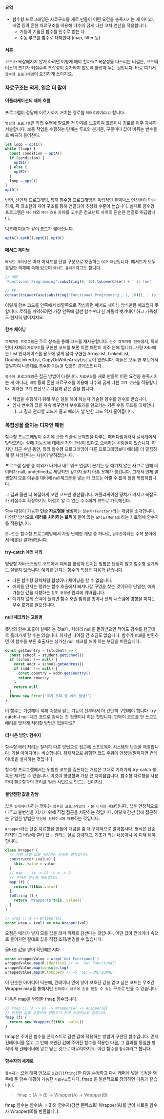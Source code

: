 #### 요약
- 함수형 프로그래밍은 자료구조를 새로 만들어 어떤 요건을 충족시키는 게 아니라, 배열 등의 흔한 자료구조를 이용해 다수의 굵게 나뉜 고차 연산을 적용합니다.
  - 기능이 기술된 함수를 인수로 받는 다.
  - 수동 루프를 함수로 대체한다.(map, filter 등)

#### 서론
코드가 복잡해지지 않게 하려면 어떻게 해야 할까요? 복잡성을 다스리는 비결은, 코드베이스의 크기가 커질수록 복잡성이 증가하지 않도록 붙잡아 두는 것입니다. 바로 여기서 `함수형 프로그래밍`이 요긴하게 쓰이지요.

### 자료구조는 적게, 일은 더 많이
#### 어플리케이션의 제어 흐름
프로그램이 정답에 이르기까지 거치는 경로를 `제어흐름`이라고 합니다.

`명령형 프로그램`은 작업 수행에 필요한 전 단계를 노출하여 흐름이나 경로를 아주 자세히 서술합니다.
보통 작업을 수행하는 단계는 루프와 분기문, 구문마다 값이 바뀌는 변수들로 빼곡히 들어찬다.
```js
let loop = optC()
while (loop) {
  const condition = optA()
  if (condition) {
    optB1()
  } else {
    optB2()
  }
  loop = optC()
}
optD()
```

반면, 선언적 프로그래밍, 특히 함수형 프로그래밍은 독립적인 블랙박스 연산들이 단순하게,
즉 최소한의 제어 구조를 통해 연결되어 추상화 수준이 높습니다. 실제로 함수형 프로그램은 `데이터`와 `제어 흐름` 자체를 고수준 컴포넌트 사이의 단순한 연결로 취급합니다.

덕분에 다음과 같이 코드가 짧아집니다.
```js
optA().optB().optC().optD()
```

#### 메서드 체이닝
`메서드 체이닝`은 여러 메서드를 단일 구문으로 호출하는 `OOP 패턴`입니다. 메서드가 모두 동일한 객체에 속해 있으며 `메서드 흘리기`라고도 합니다.
```js
// OOP
'Functional Programming'.substring(0, 10).toLowerCase() + ' is fun'

// FP
concat(toLowerCase(substring('Functional Programming', 1, 10))), ' is fun')
```
이렇게 함수 코드를 안쪽에서 바깥쪽으로 작성하면 메서드 체이닝 방식만큼 매끄럽지 못합니다.
로직을 파악하려면 가장 안쪽에 감싼 함수부터 한 꺼풀씩 벗겨내야 하고 가독성도 현저히 떨어지지요.

#### 함수 체이닝
`객체지향 프로그램`은 주로 상속을 통해 코드를 재사용합니다. `순수 객체지향 언어`에서, 특히 언어 자체의 `자료구조`를 구현한 코드를 보면 이런 패턴이 자주 눈에 띕니다. 가령 자바에는 List 인터페이스를 용도에 맞게 달리 구현한 ArrayList, LinkedList, DoublyLinkedList, CopyOnWriteArrayList 등이 있습니다. 이들은 모두 한 부도에서 출발하여 나름대로 특수한 기능을 덧붙인 클래스입니다.

`함수형 프로그래밍`은 접근 방법이 다릅니다. `자료구조`를 새로 만들어 어떤 요건을 충족시키는 게 아니라, `배열` 등의 흔한 자료구조를 이용해
다수의 굵게 나뉜 `고계 연산`을 적용합니다. 이러한 고계 연산으로 다음과 같은 일을 합니다.
- 작업을 수행하기 위해 무슨 일을 해야 하는지 기술된 함수를 인수로 받습니다.
- 임시 변수의 값을 계속 바꾸면서 부수효과를 일으키는 기존 수동 루프를 대체합니다. 그 결과 관리할 코드가 줄고 에러가 날 만한 코드 역시 줄어듭니다.

### 복잡성을 줄이는 디자인 패턴
함수형 프로그래밍이 수치에 관한 학술적 문제만을 다루는 패러다임이라서 실세계에서 맞닥뜨리는 실패 가능성에 대해선 거의 관심이 없다고
오해하는 사람들이 있습니다. 하지만 최근 수년 동안, 외려 함수형 프로그래밍이 다른 프로그래밍보다 에러를 더 깔끔하게 잘 처리한다는 사실이 발혀졌습니다.

프로그램 실행 중 예외가 나거나 네트워크 연결이 끊기는 등 예기치 않는 사고로 인해 데이터가 null, undefined로 세팅되면
갖가지 골치 아픈 문제가 생깁니다. 그래서 언제 발생할지 모를 이슈를 대비해 null체크문을 넣는 라 코드는 어쩔 수 없이 점점 복잡해집니다.

그 결과 훨씬 더 복잡하게 꼬인 코드만 양산됩니다. 애플리케이션 덩치가 커지고 복잡도가 커질수록 확장하기도 어렵고 알 수 없는 수수께끼 코드로 가득해진다.

함수 매핑이 가능한 **단순 자료형을 생성**하는 `함수자(Functor)`라는 개념을 소개합니다. 다양한 방식으로 **에러를 처리하는 로직**이 들어 있는 `모나드(Monad)`라는 자료형에 함수자를 적용합니다.

`모나드`는 함수형 프로그래밍에서 가장 난해한 개념 중 하나로, `범주론`이라는 수학 분야에서 비롯된 결과물입니다.

#### try-catch 에러 처리
명령형 자바스크립트 코드에서 예외를 붙잡아 던지는 방법은 단점이 많고 함수형 설계와도 잘맞지 않습니다. 예외를 던지는 함수의 특징은 다음과 같습니다.
- 다른 함수형 장치처럼 합성이나 체이닝을 할 수 없습니다.
- 예외를 던지는 행위는 함수 호출에서 빠져나갈 구멍을 찾는 것이므로 단일한, 예측 가능한 값을 지향하는 `참조 투명성` 원리에 위배됩니다.
- 예기치 않게 스택이 풀리면 함수 호출 범위를 벗어나 전체 시스템에 영향을 미치는 부수 효과를 일으킵니다.

#### null 체크라는 고질병
뜻밖의 함수 호출이 실패하는 것보다, 차라리 null을 돌려받으면 적어도 함수를 한군데로 흘러가게 할 수는 있습니다.
하지만 나아질 건 조금도 없습니다. 함수가 null을 반환하면 이 함수를 부른 호출자는 성가신 null 체크를 해야 하는 부담을 떠안습니다.
```js
const getCountry = (student) => {
  const school = student.getSchool()
  if (school !== null) {
    const addr = school.getAddress()
    if (addr !== null) {
      const country = addr.getCountry()
      return country
    }
    return null 
  }
  throw new Error('국가 조회 중 에러 발생!')
}
```
이 함수는 기껏해야 객체 속성을 얻는 기능이 전부라서 더 간단히 구현해야 합니다. try-catch나 null 체크 코드로 감싸는 건 겁쟁이나 하는 짓입니다.
판박이 코드를 안 쓰고도 에러를 멋지게 처리할 방법은 없을까요?

#### 더 나은 방안: 함수자
함수형 에러 처리는 철저히 다른 방법으로 접근해 소프트웨어 시스템의 난관을 해결합니다. 기본 아이디어는 비슷합니다.
잠재적으로 위험한 코드 주위에 안정망(말하자면 컨테이너)을 설치하는 것입니다.

함수형 프로그램에서는 위함한 코드를 감싼다는 개념은 그대로 가져가되 try-catch 블록은 제거할 수 있습니다.
이것이 명령형과 가장 큰 차이점입니다. 함수형 자료형을 사용하여 불순함과의 분리를 일급 시민으로 만드는 것이지요.

#### 불안전한 값을 감쌈
값을 `컨테이너화`하는 행위는 `함수형 프로그래밍의 기본 디자인 패턴`입니다. 값을 안정적으로 다루고 불변성을 지키기 위해 직접 접근을 차단하는 것입니다.
이렇게 감싼 값에 접근하는 유일한 방법은 `연산을 컨테이너에 매핑`하는 것입니다. 

`Wrapper`라는 단순 자료형을 만들어 개념을 좀 더 구체적으로 알아봅시다. 형식은 단순하지만 그 바탕에 깔려 있는 원리는 실로 강력하고, 기초가 되는
내용이니 꼭 이해 해야 합니다.
```js
class Wrapper {
  // 어떤 단일 값을 저장하는 단순한 형식입니다.
  constructor (value) {
    this._value = value
  }
  // map :: (A -> B) -> A -> B
  // 주어진 함수를 매핑합니다.
  map (f) {
    return f(this.value)
  }
  toString () {
    return `Wrapper(${this._value})`
  }
}

// wrap :: A -> Wrapper(A)
const wrap = (val) => new Wrapper(val)
```

요점은 에러가 날지 모를 값을 래퍼 객체로 감싼다는 것입니다. 어떤 값이 컨테이너 속으로 들어가면 절대로 값을 직접 조회/변경할 수 없습니다.

올바른 값을 넣어 확인해봅시다.
```js
const wrappedValue = wrap('Get Functional')
wrappedValue.map(R.identity) // => 'Get Functional'
wrappedValue.map(console.log)
wrappedValue.map(R.toUpper) // => 'GET FUNCTIONAL'
```

이 단순한 아이디어 덕분에, 컨테이너 안에 넣어 보호된 값을 얻고 싶은 코드는 무조건 Wrapper.map을 통해서만 `컨테이너 내부에 손을 뻗칠 수 있는` 구조로 만들 수 있습니다. 

다음은 map을 변형한 fmap 함수입니다.
```js
// fmap :: (A -> B) -> Wrapper[A] -> Wrapper[B]
// 변환된 값을 호출부에 반환하기 전에 컨테이너로 감쌉니다.
fmap (f) {
  return new Wrapper(f(this._value))
}
```
fmap은 주어진 함수를 콘텍스트로 감싼 값에 적용하는 방법이 구현된 함수입니다. 먼저 컨테이너를 열고 그 안에 보관된 값에 주어진 함수를 적용한 다음,
그 결과를 동일한 형식의 새 컨테이너에 넣고 닫는 것으로 마무리하지요. 이런 함수를 `함수자`라고 합니다.

#### 함수자의 세계로
`함수자`는 값을 래퍼 안으로 `승급(lifting)`한 다음 수정하고 다시 래퍼에 넣을 목적을 염두에 둔 함수 매핑이 가능한 `자료구조`입니다.
fmap 을 일반적으로 정의하면 다음과 같습니다.
> fmap :: (A -> B) -> Wrapper(A) -> Wrapper(B)

fmap 함수는 함수(A -> B)와 함수자(감싼 콘텍스트) Wrapper(A)를 받아 새로운 함수자 Wrapper(B)를 반환합니다.
